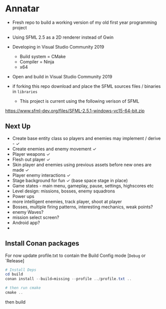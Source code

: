 # Annatar

- Fresh repo to build a working version of my old first year programming project
- Using SFML 2.5 as a 2D renderer instead of Gwin

- Developing in Visual Studio Community 2019
  - Build system = CMake
  - Compiler = Ninja
  - x64

- Open and build in Visual Studio Community 2019

- if forking this repo download and place the SFML sources files / binaries in `libraries`
  - This project is current using the following verison of SFML

https://www.sfml-dev.org/files/SFML-2.5.1-windows-vc15-64-bit.zip


## Next Up

- Create base entity class so players and enemies may implement / derive - ✓
- Create enemies and enemy movement ✓
- Player weapons ✓
- Flesh out player ✓
- Skin player and enemies using previous assets before new ones are made ✓
- Player enemy interactions ✓
- Stage background for fun ✓ (base space stage in place)
- Game states - main menu, gameplay, pause, settings, highscores etc
- Level design: missions, bosses, enemy squadrons
- Power ups
- more intelligent enemies, track player, shoot at player
- Bosses, multiple firing patterns, interesting mechanics, weak points?
- enemy Waves?
- mission select screen? 
- Android app?
- 

## Install Conan packages

For now update profile.txt to contain the Build Config mode [`Debug` or `Release]

```Powershell
# Install Deps
cd build
conan install --build=missing --profile ../profile.txt ..     

# then run cmake
cmake ..
```

then build
